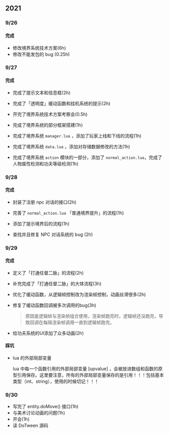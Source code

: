 ## 2021

### 9/26

#### 完成

- 修改境界系统技术方案(6h)
- 修改不能发包的 bug (0.25h)

### 9/27

#### 完成

- 完成了提示文本和信息框(2h)
- 完成了「透明度」缓动函数和挂机系统的提示(2h)

- 开完了境界系统技术方案考察会(0.5h)

- 完成了境界系统的部分框架搭建(1h)
- 完成了境界系统 `manager.lua` ，添加了玩家上线和下线的流程(1h)
- 完成了境界系统 `data.lua` ，添加对存储数据修改的方法(1h)
- 完成了境界系统 `action` 模块的一部分，添加了 `normal_action.lua`，完成了人物属性检测和功夫等级检测(1h)

### 9/28

#### 完成

- 封装了注册 npc 对话的接口(2h)

- 完善了 `normal_action.lua` 「普通境界提升」的流程(1h)

- 添加了提示境界后的流程(1h)
- 查找并且修复 NPC 对话系统的 bug (2h)

### 9/29

#### 完成

- 定义了「打通任督二脉」的流程(2h)

- 补充完成了「打通任督二脉」的大体流程(3h)

- 优化了缓动函数，从逻辑帧控制改为渲染帧控制，动画丝滑很多(2h)

- 修复了缓动函数回调被多次调用的bug(3h)

    > 原因是逻辑帧与渲染帧组合使用，渲染帧跑完时，逻辑帧还没跑完，导致回调在每隔渲染帧调用一直到逻辑帧跑完。

- 给功夫系统的UI添加了众多动画(2h)

#### 踩坑

- lua 的外部局部变量

    lua 中每一个函数引用的外部局部变量 [upvalue] ，会被放进数组和函数的原型引用保存。这里要注意，所有的外部局部变量保存的是引用！！！包括基本类型（int、string），使用的时候切记！！！

### 9/30

- 写完了 entity.doMove() 接口(1h)
- 与美术讨论动画的问题(1h)
- 开会(1h)
- 读 DoTween 源码
